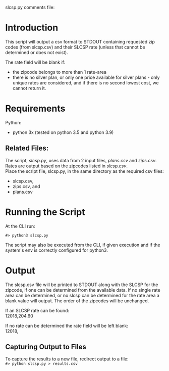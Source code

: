 slcsp.py  comments file:

# Introduction
This script will output a csv format to STDOUT containing requested zip codes (from slcsp.csv) and their 
SLCSP rate (unless that cannot be determined or does not exist).

The rate field will be blank if:
* the zipcode belongs to more than 1 rate-area
* there is no silver plan, or only one price available for silver plans - only unique rates are considered, and if there is no second lowest cost, we cannot return it.

# Requirements
Python:
* python 3x (tested on python 3.5 and python 3.9)

## Related Files:
The script, *slcsp.py*, uses data from 2 input files, *plans.csv* and *zips.csv*.  Rates
are output based on the zipcodes listed in *slcsp.csv*.  
Place the script file, slcsp.py, in the same directory as the required csv files:  
* slcsp.csv,
* zips.csv, and
* plans.csv 

# Running the Script
At the CLI run:

```#> python3 slcsp.py ```

The script may also be executed from the CLI, if given execution and if the system's env is correctly configured for python3.  

# Output
The slcsp.csv file will be printed to STDOUT along with the SLCSP for the zipcode, if one 
can be determined from the available data.  If no single rate area can be determined, or no 
slcsp can be determined for the rate area a blank value will output.  The order of the 
zipcodes will be unchanged.  

If an SLCSP rate can be found:  
12018,204.60

If no rate can be determined the rate field will be left blank:  
12018,

## Capturing Output to Files
To capture the results to a new file, redirect output to a file:  
```#> python slcsp.py > results.csv```
